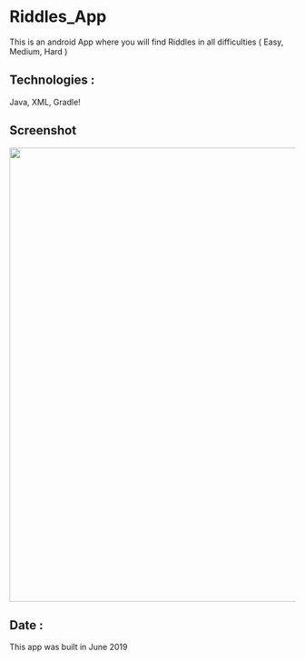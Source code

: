 # Riddles_App
This is an android App where you will find Riddles in all difficulties ( Easy, Medium, Hard )

## Technologies :
Java, XML, Gradle!

## Screenshot
<img src='https://user-images.githubusercontent.com/48913541/205071161-33e73eb2-42ff-453f-a6d8-deb7b07ff79c.png' width="600" height="800"/>

## Date :
This app was built in June 2019
